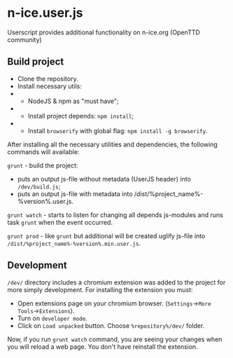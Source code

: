 # n-ice.user.js
Userscript provides additional functionality on n-ice.org (OpenTTD community)

## Build project
* Clone the repository.
* Install necessary utils:
* * NodeJS & npm as "must have";
* * Install project depends: `npm install`;
* * Install `browserify` with global flag: `npm install -g browserify`.

After installing all the necessary utilities and dependencies, the following commands will available:

`grunt` - build the project:
* puts an output js-file without metadata (UserJS header) into `/dev/build.js`;
* puts an output js-file with metadata into /dist/%project_name%-%version%.user.js.

`grunt watch` - starts to listen for changing all depends js-modules and runs task `grunt` when the event occurred.

`grunt prod` - like `grunt` but additional will be created uglify js-file into `/dist/%project_name%-%version%.min.user.js`.

## Development
`/dev/` directory includes a chromium extension was added to the project for more simply development.
For installing the extension you must:
* Open extensions page on your chromium browser. (`Settings`->`More Tools`->`Extensions`).
* Turn on `developer mode`.
* Click on `Load unpacked` button. Choose `%repository%/dev/` folder.

Now, if you run `grunt watch` command, you are seeing your changes when you will reload a web page. You don't have reinstall the extension.
